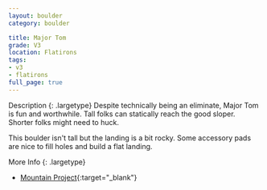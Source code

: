 ```yaml
---
layout: boulder
category: boulder

title: Major Tom
grade: V3
location: Flatirons
tags:
- v3
- flatirons
full_page: true
---
```



Description
{: .largetype}
Despite technically being an eliminate, Major Tom is fun and worthwhile. Tall folks can statically reach the good sloper. Shorter folks might need to huck.

This boulder isn't tall but the landing is a bit rocky. Some accessory pads are nice to fill holes and build a flat landing.

More Info
{: .largetype}
- [Mountain Project](https://www.mountainproject.com/route/105757477/major-tom){:target="_blank"}
